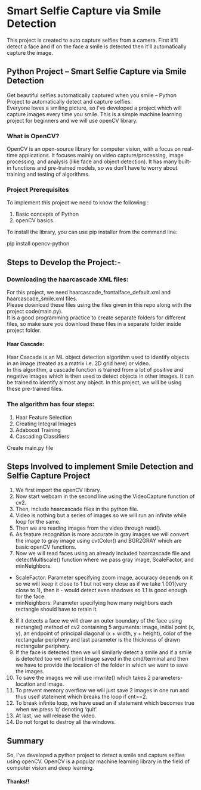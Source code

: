 # Smart Selfie Capture via Smile Detection
 This project is created to auto capture selfies from a camera. First it'll detect a face and if on the face a smile is detected then it'll automatically capture the image.


## Python Project – Smart Selfie Capture via Smile Detection  
Get beautiful selfies automatically captured when you smile – Python Project to automatically detect and capture selfies.  
Everyone loves a smiling picture, so I've developed a project which will capture images every time you smile. This is a simple machine learning project for beginners and we will use openCV library.

### What is OpenCV?
OpenCV is an open-source library for computer vision, with a focus on real-time applications. It focuses mainly on video capture/processing, image processing, and analysis (like face and object detection). It has many built-in functions and pre-trained models, so we don’t have to worry about training and testing of algorithms.

### Project Prerequisites
To implement this project we need to know the following :
1. Basic concepts of Python
2. openCV basics.

To install the library, you can use pip installer from the command line:

pip install opencv-python

## Steps to Develop the Project:-
### Downloading the haarcascade XML files:   
For this project, we need haarcascade_frontalface_default.xml and haarcascade_smile.xml files.   
Please download these files using the files given in this repo along with the project code(main.py).  
It is a good programming practice to create separate folders for different files, so make sure you download these files in a separate folder inside project folder.

#### Haar Cascade:
Haar Cascade is an ML object detection algorithm used to identify objects in an image (treated as a matrix i.e. 2D grid here) or video.  
In this algorithm, a cascade function is trained from a lot of positive and negative images which is then used to detect objects in other images. It can be trained to identify almost any object. In this project, we will be using these pre-trained files.

### The algorithm has four steps:

1. Haar Feature Selection  
2. Creating  Integral Images   
3. Adaboost Training    
4. Cascading Classifiers
   
Create main.py file    

## Steps Involved to implement Smile Detection and Selfie Capture Project

1. We first import the openCV library.
2. Now start webcam in the second line using the VideoCapture function of cv2.
3. Then, include haarcascade files in the python file.
4. Video is nothing but a series of images so we will run an infinite while loop for the same.
5. Then we are reading images from the video through read().
6. As feature recognition is more accurate in gray images we will convert the image to gray image using cvtColor() and BGR2GRAY which are basic openCV functions.
7. Now we will read faces using an already included haarcascade file and detectMultiscale() function where we pass gray image, ScaleFactor, and minNeighbors.
- ScaleFactor: Parameter specifying zoom image, accuracy depends on it so we will keep it close to 1 but not very close as if we take 1.001(very close to 1), then it - would detect even shadows so 1.1 is good enough for the face.
- minNeighbors: Parameter specifying how many neighbors each rectangle should have to retain it.
8. If it detects a face we will draw an outer boundary of the face using rectangle() method of cv2 containing 5 arguments: image, initial point (x, y), an endpoint of principal diagonal (x + width, y + height), color of the rectangular periphery and last parameter is the thickness of drawn rectangular periphery.
9. If the face is detected then we will similarly detect a smile and if a smile is detected too we will print Image<cnt> saved in the cmd/terminal and then we have to provide the location of the folder in which we want to save the images.
10. To save the images we will use imwrite() which takes 2 parameters- location and image.
11. To prevent memory overflow we will just save 2 images in one run and thus useif statement which breaks the loop if cnt>=2.
12. To break infinite loop, we have used an if statement which becomes true when we press ‘q’ denoting ‘quit’.
13. At last, we will release the video.
14. Do not forget to destroy all the windows.
 
 ## Summary 
So, I've developed a python project to detect a smile and capture selfies using openCV. OpenCV is a popular machine learning library in the field of computer vision and deep learning.
 
 
 
 #### Thanks!!
